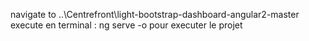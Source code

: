 navigate to ..\Centrefront\light-bootstrap-dashboard-angular2-master 
execute en terminal : ng serve -o 
pour executer le projet 
